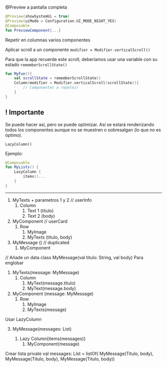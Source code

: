 
@Preview a pantalla completa

```kotlin
@Preview(showSystemUi = true)
@Preview(uiMode = Configuration.UI_MODE_NIGHT_YES)
@Composable
fun PreviewComponent{...}
```


Repetir en columnas varios componentes

Aplicar scroll a un componente
`modifier = Modifier.verticalScroll()`

Para que la app recuerde este scroll, deberíamos usar una variable con su estado `rememberScrollState()`

```kotlin
fun MyFun(){
	val scrollState = rememberScrollState()
	Column(modifier = Modifier.verticalScroll(scrollState)){
		// Componentes a repeteir
	}
}
```


## ! Importante

Se puede hacer así, pero se puede optimizar.
Así se estará renderizando todos los componentes aunque no se muestren o sobresalgan (lo que no es óptimo).

`LazyColumn()`

Ejemplo:
```kotlin
@Composable
fun MyLists() {
	LazyColumn {
		items()...
	}
}
```


---
1. MyTexts + parametros 1 y 2 // userInfo
	1. Column
		1. Text 1 (titulo)
		2. Text 2 (body)
2. MyComponent // userCard
	1. Row
		1. MyImage
		2. MyTexts (titulo, body)
3. MyMessage () // duplicated
	1. MyComponent


// Añade un data class MyMessage(val titulo: String, val body)
Para englobar 

1. MyTexts(message: MyMessage)
	1. Column
		1. MyText(message.titulo)
		2. MyText(message.body)
2. MyComponent (message: MyMessage)
	1. Row
		1. MyImage
		2. MyTexts(message)

Usar LazyColumn

3. MyMessage(messages: List<MyMessage>)
	1. Lazy Column{items(messages)}
		1. MyComponent(message)

Crear lista
private val messages: LIst<MyMessage> = listOf(
	MyMessage(Titulo, body),
	MyMessage(Titulo, body),
	MyMessage(Titulo, body))


